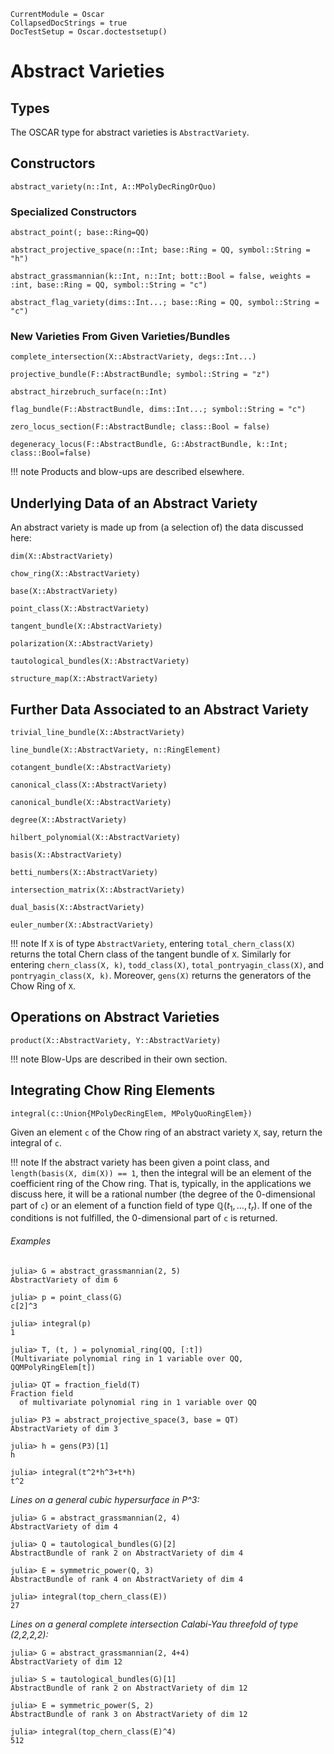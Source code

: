 ```@meta
CurrentModule = Oscar
CollapsedDocStrings = true
DocTestSetup = Oscar.doctestsetup()
```

# Abstract Varieties

## Types

The OSCAR type for abstract varieties is `AbstractVariety`.

## Constructors

```@docs
abstract_variety(n::Int, A::MPolyDecRingOrQuo)
```

### Specialized Constructors


```@docs
abstract_point(; base::Ring=QQ)
```

```@docs
abstract_projective_space(n::Int; base::Ring = QQ, symbol::String = "h")
```

```@docs
abstract_grassmannian(k::Int, n::Int; bott::Bool = false, weights = :int, base::Ring = QQ, symbol::String = "c")
```

```@docs 
abstract_flag_variety(dims::Int...; base::Ring = QQ, symbol::String = "c")
```

### New Varieties From Given Varieties/Bundles

```@docs
complete_intersection(X::AbstractVariety, degs::Int...)
```

```@docs
projective_bundle(F::AbstractBundle; symbol::String = "z")
```

```@docs
abstract_hirzebruch_surface(n::Int)
```

```@docs
flag_bundle(F::AbstractBundle, dims::Int...; symbol::String = "c")
```

```@docs
zero_locus_section(F::AbstractBundle; class::Bool = false)
```

```@docs
degeneracy_locus(F::AbstractBundle, G::AbstractBundle, k::Int; class::Bool=false)
```

!!! note
    Products and blow-ups are described elsewhere.

## Underlying Data of an Abstract Variety

An abstract variety is made up from (a selection of) the data discussed here:

```@docs
dim(X::AbstractVariety)
```

```@docs
chow_ring(X::AbstractVariety)
```

```@docs
base(X::AbstractVariety)
```

```@docs
point_class(X::AbstractVariety)
```

```@docs
tangent_bundle(X::AbstractVariety)
```

```@docs
polarization(X::AbstractVariety)
```

```@docs
tautological_bundles(X::AbstractVariety)
```

```@docs
structure_map(X::AbstractVariety)
```

## Further Data Associated to an Abstract Variety


```@docs
trivial_line_bundle(X::AbstractVariety)
```

```@docs
line_bundle(X::AbstractVariety, n::RingElement)
```

```@docs
cotangent_bundle(X::AbstractVariety)
```

```@docs
canonical_class(X::AbstractVariety)
```

```@docs
canonical_bundle(X::AbstractVariety)
```

```@docs
degree(X::AbstractVariety)
```

```@docs
hilbert_polynomial(X::AbstractVariety)
```

```@docs
basis(X::AbstractVariety)
```

```@docs
betti_numbers(X::AbstractVariety)
```

```@docs
intersection_matrix(X::AbstractVariety)
```

```@docs
dual_basis(X::AbstractVariety)
```

```@docs
euler_number(X::AbstractVariety)
```

!!! note
    If `X` is of type `AbstractVariety`, entering `total_chern_class(X)` returns the total Chern class of the tangent bundle of `X`.
    Similarly for entering `chern_class(X, k)`,  `todd_class(X)`, `total_pontryagin_class(X)`, and `pontryagin_class(X, k)`.
    Moreover, `gens(X)` returns the generators of the Chow Ring of `X`.

## Operations on Abstract Varieties

```@docs
product(X::AbstractVariety, Y::AbstractVariety)
```

!!! note
    Blow-Ups are described in their own section.

## Integrating Chow Ring Elements

```@julia
integral(c::Union{MPolyDecRingElem, MPolyQuoRingElem})
```

Given an element `c` of the Chow ring of an abstract variety `X`, say, return the integral of `c`.

!!! note
    If the abstract variety has been given a point class, and `length(basis(X, dim(X)) == 1`,
    then the integral will be an element of the coefficient ring of the Chow ring.
    That is, typically, in the applications we discuss here, it will be a rational number (the degree of the 0-dimensional part
    of `c`) or an element of a function field of type $\mathbb Q(t_1, \dots, t_r)$.  If one of the conditions is not fulfilled, the 0-dimensional
    part of `c` is returned.


###### Examples

```jldoctest
julia> G = abstract_grassmannian(2, 5)
AbstractVariety of dim 6

julia> p = point_class(G)
c[2]^3

julia> integral(p)
1

```

```jldoctest
julia> T, (t, ) = polynomial_ring(QQ, [:t])
(Multivariate polynomial ring in 1 variable over QQ, QQMPolyRingElem[t])

julia> QT = fraction_field(T)
Fraction field
  of multivariate polynomial ring in 1 variable over QQ

julia> P3 = abstract_projective_space(3, base = QT)
AbstractVariety of dim 3

julia> h = gens(P3)[1]
h

julia> integral(t^2*h^3+t*h)
t^2

```

*Lines on a general cubic hypersurface in P^3:*

```jldoctest
julia> G = abstract_grassmannian(2, 4)
AbstractVariety of dim 4

julia> Q = tautological_bundles(G)[2]
AbstractBundle of rank 2 on AbstractVariety of dim 4

julia> E = symmetric_power(Q, 3)
AbstractBundle of rank 4 on AbstractVariety of dim 4

julia> integral(top_chern_class(E))
27

```

*Lines on a general complete intersection Calabi-Yau threefold of type (2,2,2,2):*

```jldoctest
julia> G = abstract_grassmannian(2, 4+4)
AbstractVariety of dim 12

julia> S = tautological_bundles(G)[1]
AbstractBundle of rank 2 on AbstractVariety of dim 12

julia> E = symmetric_power(S, 2)
AbstractBundle of rank 3 on AbstractVariety of dim 12

julia> integral(top_chern_class(E)^4)
512

```

